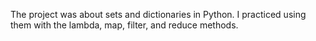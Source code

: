 The project was about sets and dictionaries in Python. I practiced using them with the lambda, map, filter, and reduce methods.

